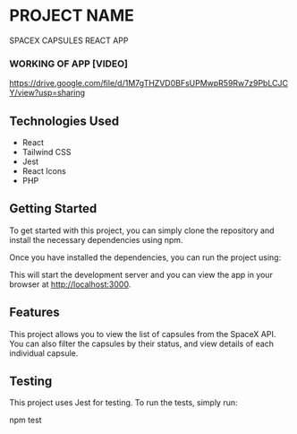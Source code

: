 # PROJECT NAME

SPACEX CAPSULES REACT APP

### WORKING OF APP [VIDEO]
https://drive.google.com/file/d/1M7gTHZVD0BFsUPMwpR59Rw7z9PbLCJCY/view?usp=sharing

## Technologies Used

* React
* Tailwind CSS
* Jest
* React Icons
* PHP

## Getting Started

To get started with this project, you can simply clone the repository and install the necessary dependencies using npm.


Once you have installed the dependencies, you can run the project using:


This will start the development server and you can view the app in your browser at [http://localhost:3000](http://localhost:3000).

## Features

This project allows you to view the list of capsules from the SpaceX API. You can also filter the capsules by their status, and view details of each individual capsule.

## Testing

This project uses Jest for testing. To run the tests, simply run:

npm test




